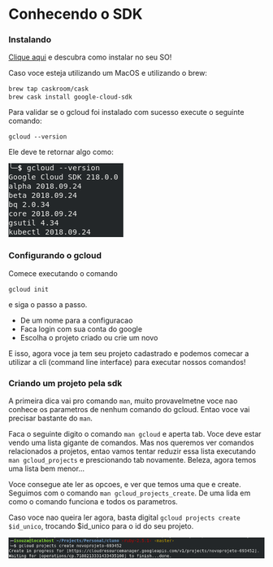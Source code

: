 # Conhecendo o SDK

### Instalando

[Clique aqui](https://cloud.google.com/sdk/docs/quickstarts) e descubra como instalar no seu SO!

Caso voce esteja utilizando um MacOS e utilizando o brew:

```
brew tap caskroom/cask
brew cask install google-cloud-sdk
```

Para validar se o gcloud foi instalado com sucesso execute o seguinte comando:

```
gcloud --version
```

Ele deve te retornar algo como:

![gcloud --version](./img/gcloud-version.png)

### Configurando o gcloud

Comece executando o comando 

```
gcloud init
```

e siga o passo a passo.

* De um nome para a configuracao
* Faca login com sua conta do google
* Escolha o projeto criado ou crie um novo

E isso, agora voce ja tem seu projeto cadastrado e podemos comecar a utilizar a cli (command line interface) para executar nossos comandos!



### Criando um projeto pela sdk

A primeira dica vai pro comando `man`, muito provavelmetne voce nao conhece os parametros de nenhum comando do gcloud. Entao voce vai precisar bastante do `man`. 

Faca o seguinte digito o comando `man gcloud` e aperta tab. 
Voce deve estar vendo uma lista gigante de comandos. Mas nos queremos ver comandos relacionados a projetos, entao vamos tentar reduzir essa lista executando `man gcloud_projects` e prescionando tab novamente.
Beleza, agora temos uma lista bem menor...

Voce consegue ate ler as opcoes, e ver que temos uma que e create. 
Seguimos com o comando `man gcloud_projects_create`.
De uma lida em como o comando funciona e todos os parametros.

Caso voce nao queira ler agora, basta digital `gcloud projects create $id_unico`, trocando $id_unico para o id do seu projeto. 

![gcloud projects create](./img/new-project.png)
